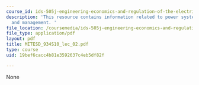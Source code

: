 ```yaml
---
course_id: ids-505j-engineering-economics-and-regulation-of-the-electric-power-sector-spring-2010
description: 'This resource contains information related to power system operation
  and management. '
file_location: /coursemedia/ids-505j-engineering-economics-and-regulation-of-the-electric-power-sector-spring-2010/19bef6cacc4b81e3592637c4eb5df82f_MITESD_934S10_lec_02.pdf
file_type: application/pdf
layout: pdf
title: MITESD_934S10_lec_02.pdf
type: course
uid: 19bef6cacc4b81e3592637c4eb5df82f

---
```

None